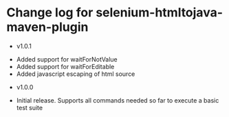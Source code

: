 # Change log for selenium-htmltojava-maven-plugin #

* v1.0.1
 - Added support for waitForNotValue
 - Added support for waitForEditable
 - Added javascript escaping of html source
* v1.0.0
 - Initial release. Supports all commands needed so far to execute a basic test suite

